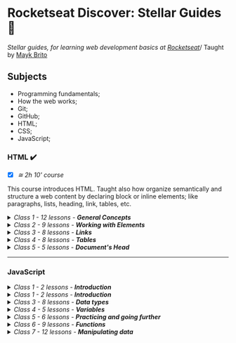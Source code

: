 # Rocketseat Discover: Stellar Guides​ :rocket:

_Stellar guides, for learning web development basics at [Rocketseat](https://rocketseat.com.br/)_/
Taught by [Mayk Brito](https://github.com/maykbrito/)

## Subjects

- Programming fundamentals;
- How the web works;
- Git;
- GitHub; ​​
- HTML;
- CSS;
- JavaScript;

### HTML :heavy_check_mark:

- [x] _≅ 2h 10' course_

This course introduces HTML. Taught also how organize semantically and structure a web content by declaring block or inline elements; like paragraphs, lists, heading, link, tables, etc.

<details>
     <summary><em>Class 1 - 12 lessons - <strong>General Concepts</strong></em>
     </summary>
<ol>
	<li>☑️ Opening </li>
    <li>☑️ Installing the HTML preview plugin</li>
    <li>☑️ What is HTML</li>
    <li>☑️ Comments</li>
	<li>☑️ Tag's anatomy</li>
    <li>☑️ Attributes</li>
    <li>☑️ Global Attributes</li>
	<li>☑️ Nesting and hierarchy</li>
    <li>☑️ Let's Practice!</li>   
    <li>☑️ Reserved keywords</li>   
    <li>☑️ Document's anatomy</li>   
    <li>☑️ Creating projects</li>
    </ol>
 </details>
 <details>
     <summary><em>Class 2 - 9 lessons - <strong>Working with Elements</strong></em>
     </summary>
<ol>
	<li>☑️ Semantics </li>
    <li>☑️ Headings and paragraphs</li>
    <li>☑️ Lists</li>
    <li>☑️ Quotations</li>
	<li>☑️ Abbreviations</li>
    <li>☑️ Adresses</li>
    <li>☑️ Description list</li>
	<li>☑️ Displaying code</li>
    <li>☑️ General elements</li>   
    <li>☑️ Reserved keywords</li>   
    <li>☑️ Document's anatomy</li>   
    <li>☑️ Generic container elements</li>
    </ol>
 </details>
  <details>
     <summary><em>Class 3 - 8 lessons - <strong>Links</strong></em>
     </summary>
<ol>
	<li>☑️ Presenting anchor tag</li>
	<li>☑️ Using &lt;a&gt;</li>
	<li>☑️ &lt;a&gt; and its within content</li>
	<li>☑️ URLs and paths</li>
	<li>☑️ How to navigate on directories</li>
	<li>☑️ Absolute paths and relative paths</li>
	<li>☑️ Assessment</li>
	<li>☑️ Assessment guided solution</li>
    </ol>
 </details>
  <details>
     <summary><em>Class 4 - 8 lessons - <strong>Tables</strong></em>
     </summary>
<ol>
	<li>☑️ Tables</li>
	<li>☑️ Basic table</li>
	<li>☑️ Organizing table</li>
	<li>☑️ Complex table</li>
	<li>☑️ Complex THead</li>
	<li>☑️ Complex TBody</li>
	<li>☑️ Improving with colgroup</li>
	<li>☑️ Improving accessibility</li>
    </ol>
 </details>
  <details>
     <summary><em>Class 5 - 5 lessons - <strong>Document's Head</strong></em>
     </summary>
<ol>
	<li>☑️ &lt;head&gt;</li>
	<li>☑️ &lt;meta&gt;</li>
	<li>☑️ Favicon</li>
	<li>☑️ Meta SEO</li>
	<li>☑️ Meta Social</li>
    </ol>
 </details>
<hr>

### JavaScript

<details>
    <summary>
        <em>Class 1 - 2 lessons - <strong>Introduction</strong></em>
    </summary>
    <ol>
	    <li>☑️ Opening</li>
	    <li>☑️ What is JavaScript</li>
    </ol>
</details>

<details>
    <summary>
        <em>Class 1 - 2 lessons - <strong>Introduction</strong></em>
    </summary>
    <ol>
    	<li>☑️ JavaScript Syntax</li>
	    <li>☑️ How to run JavaScript</li>
	    <li>☑️ Adding JS files to your front-end project</li>
	    <li>☑️ Comments in JavaScript</li>
    </ol>
</details>

<details>
    <summary>
        <em>Class 3 - 8 lessons - <strong>Data types</strong></em>
    </summary>
    <ol>
    	<li>☑️ Introduction to data types</li>
    	<li>☑️ String</li>
    	<li>☑️ Number</li>
    	<li>☑️ Boolean  </li>
    	<li>☑️ Undefined vs Null</li>
    	<li>☑️ Object</li>
    	<li>☑️ Array</li>
    	<li>☑️ Conclusion</li>
    </ol>
</details>

<details>
    <summary>
        <em>Class 4 - 5 lessons - <strong>Variables</strong></em>
    </summary>
    <ol>
    	<li>☑️ Knowing variables</li>
    	<li>☑️ Dynamic types</li>
    	<li>☑️ Scope and var keyword</li>
    	<li>☑️ Scope, let and const</li>
    	<li>☑️ Naming variables</li>
    </ol>
</details>

<details>
    <summary>
        <em>Class 5 - 6 lessons - <strong>Practicing and going further</strong></em>
    </summary>
    <ol>
    	<li>☑️ Declaration assignment var</li>
    	<li>☑️ Grouping declarations</li>
    	<li>☑️ Concatenation and interpolation</li>
    	<li>☑️ Objects</li>
    	<li>☑️ Arrays</li>
    	<li>☑️ Exercises</li>
    </ol>
</details>

<details>
    <summary>
        <em>Class 6 - 9 lessons - <strong>Functions</strong></em>
    </summary>
    <ol>
    	<li>☑️ Functions</li>
    	<li>☑️ Arguments and parameters</li>
    	<li>☑️ Obtaining values by return</li>
    	<li>☑️ Another glaze into functions</li>
    	<li>☑️ Function scope</li>
    	<li>☑️ Function hoisting</li>
    	<li>☑️ Function hoisting</li>
    	<li>☑️ Arrow function</li>
    	<li>☑️ Callback function</li>
    	<li>☑️ Constructor functions</li>
    </ol>
</details>

<details>
    <summary>
        <em>Class 7 - 12 lessons - <strong>Manipulating data</strong></em>
    </summary>
    <ol>
    	<li>☑️ Prototype chain</li>
    	<li>☑️ Type coercion vs Type conversion</li>
    	<li>☑️ Numbers into String && vice versa</li>
    	<li>☑️ Counting characters</li>
    	<li>☑️ Decimal places</li>
    	<li>☑️ Strings: UPPERCASE && lowercase</li>
    	<li>☑️ Strings: [spliting, a, string]</li>
    	<li>☑️ Strings: finding words in its content</li>
    </ol>
</details>
